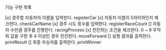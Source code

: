 기능 구현 목록

[x] 경주할 자동차의 이름을 입력한다. registerCar
    [x] 자동차 이름이 5자이하인지 체크한다. checkCarName
[x] 경주 시도 횟수를 입력한다. registerRaceCount
[] 자동차 수만큼 경주를 진행한다.    racingProcess
    [x] 전진하는 조건을 체크한다. 0 ~ 9 무작위 값을 구한 후 4 이상인 경우 전진한다. moveForward
    [] 실행 결과를 출력한다. printResult
[] 최종 우승자를 출력한다. printWinner